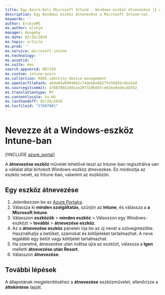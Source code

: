 ```yaml
---
title: Egy Azure-beli Microsoft Intune - Windows-eszköz átnevezése |} A Microsoft Docs
description: Egy Windows eszköz átnevezése a Microsoft Intune-nal.
keywords: ''
author: ErikjeMS
ms.author: erikje
manager: dougeby
ms.date: 02/26/2019
ms.topic: article
ms.prod: ''
ms.service: microsoft-intune
ms.technology: ''
ms.assetid: ''
ms.suite: ems
search.appverid: MET150
ms.custom: intune-azure
ms.collection: M365-identity-device-management
ms.openlocfilehash: a6da94a0904042c74debbe8827fe58d45cdea3ad
ms.sourcegitcommit: a78878452491ae207319b8d7ce62ea9edec487b2
ms.translationtype: MT
ms.contentlocale: hu-HU
ms.lasthandoff: 02/28/2019
ms.locfileid: "57007001"
---
```

# <a name="rename-a-windows-device-in-intune"></a>Nevezze át a Windows-eszköz Intune-ban


[!INCLUDE [azure_portal](./includes/azure_portal.md)]

A **átnevezése eszköz** művelet lehetővé teszi az Intune-ban regisztrálva van a vállalat által birtokolt Windows-eszköz átnevezése. Ez módosítja az eszköz nevét, az Intune-ban, valamint az eszközön. 


## <a name="rename-a-device"></a>Egy eszköz átnevezése

1. Jelentkezzen be az [Azure Portalra](https://portal.azure.com).
2. Válassza ki **minden szolgáltatás**, szűrjön az **Intune**, és válassza a **a Microsoft Intune**.
3. Válasszon **eszközök** > **minden eszköz** > Válasszon egy Windows-eszközt > **további** > **átnevezése eszköz**.
4. Az a **átnevezése eszköz** panelen írja be az új nevet a szövegmezőbe. Használhatja a betűket, számokat és kötőjeleket tartalmazhat. A neve legalább egy betűt vagy kötőjelet tartalmazhat.
5. Ha szeretné, átnevezése után indítsa újra az eszközt, válassza a **Igen** melletti **átnevezése után Resart**.
6. Válasszon **átnevezése**.



## <a name="next-steps"></a>További lépések

A állapotának megjelenítéséhez a **átnevezése** eszközművelet, ellenőrizze a **áttekintése** lapját.
